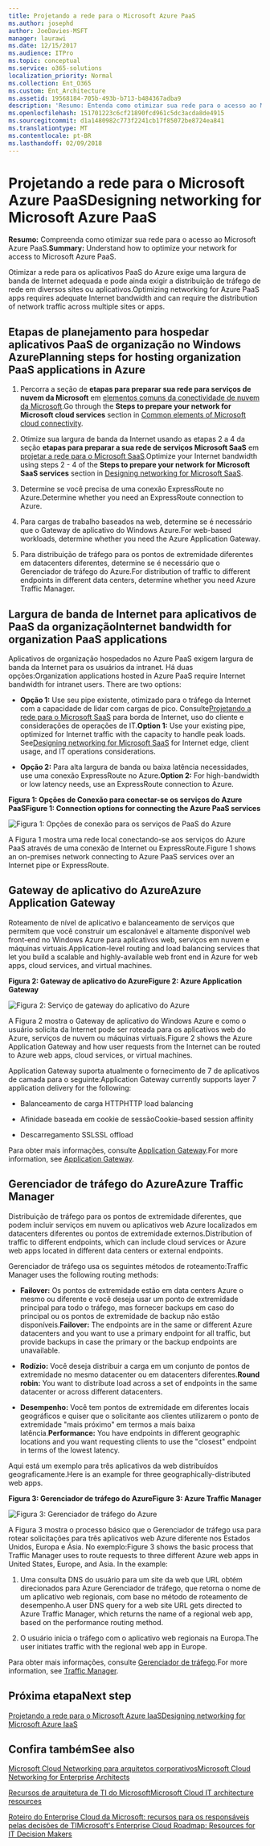```yaml
---
title: Projetando a rede para o Microsoft Azure PaaS
ms.author: josephd
author: JoeDavies-MSFT
manager: laurawi
ms.date: 12/15/2017
ms.audience: ITPro
ms.topic: conceptual
ms.service: o365-solutions
localization_priority: Normal
ms.collection: Ent_O365
ms.custom: Ent_Architecture
ms.assetid: 19568184-705b-493b-b713-b484367adba9
description: 'Resumo: Entenda como otimizar sua rede para o acesso ao Microsoft Azure PaaS.'
ms.openlocfilehash: 151701223c6cf21890fcd961c5dc3acda8de4915
ms.sourcegitcommit: d1a1480982c773f2241cb17f85072be8724ea841
ms.translationtype: MT
ms.contentlocale: pt-BR
ms.lasthandoff: 02/09/2018
---
```

# <a name="designing-networking-for-microsoft-azure-paas"></a><span data-ttu-id="e31d2-103">Projetando a rede para o Microsoft Azure PaaS</span><span class="sxs-lookup"><span data-stu-id="e31d2-103">Designing networking for Microsoft Azure PaaS</span></span>

 <span data-ttu-id="e31d2-104">**Resumo:** Compreenda como otimizar sua rede para o acesso ao Microsoft Azure PaaS.</span><span class="sxs-lookup"><span data-stu-id="e31d2-104">**Summary:** Understand how to optimize your network for access to Microsoft Azure PaaS.</span></span>
  
<span data-ttu-id="e31d2-105">Otimizar a rede para os aplicativos PaaS do Azure exige uma largura de banda de Internet adequada e pode ainda exigir a distribuição de tráfego de rede em diversos sites ou aplicativos.</span><span class="sxs-lookup"><span data-stu-id="e31d2-105">Optimizing networking for Azure PaaS apps requires adequate Internet bandwidth and can require the distribution of network traffic across multiple sites or apps.</span></span>
  
## <a name="planning-steps-for-hosting-organization-paas-applications-in-azure"></a><span data-ttu-id="e31d2-106">Etapas de planejamento para hospedar aplicativos PaaS de organização no Windows Azure</span><span class="sxs-lookup"><span data-stu-id="e31d2-106">Planning steps for hosting organization PaaS applications in Azure</span></span>

1. <span data-ttu-id="e31d2-107">Percorra a seção de **etapas para preparar sua rede para serviços de nuvem da Microsoft** em [elementos comuns da conectividade de nuvem da Microsoft](common-elements-of-microsoft-cloud-connectivity.md).</span><span class="sxs-lookup"><span data-stu-id="e31d2-107">Go through the **Steps to prepare your network for Microsoft cloud services** section in [Common elements of Microsoft cloud connectivity](common-elements-of-microsoft-cloud-connectivity.md).</span></span>
    
2. <span data-ttu-id="e31d2-108">Otimize sua largura de banda da Internet usando as etapas 2 a 4 da seção **etapas para preparar a sua rede de serviços Microsoft SaaS** em [projetar a rede para o Microsoft SaaS](designing-networking-for-microsoft-saas.md).</span><span class="sxs-lookup"><span data-stu-id="e31d2-108">Optimize your Internet bandwidth using steps 2 - 4 of the **Steps to prepare your network for Microsoft SaaS services** section in [Designing networking for Microsoft SaaS](designing-networking-for-microsoft-saas.md).</span></span>
    
3. <span data-ttu-id="e31d2-109">Determine se você precisa de uma conexão ExpressRoute no Azure.</span><span class="sxs-lookup"><span data-stu-id="e31d2-109">Determine whether you need an ExpressRoute connection to Azure.</span></span>
    
4. <span data-ttu-id="e31d2-110">Para cargas de trabalho baseados na web, determine se é necessário que o Gateway de aplicativo do Windows Azure.</span><span class="sxs-lookup"><span data-stu-id="e31d2-110">For web-based workloads, determine whether you need the Azure Application Gateway.</span></span>
    
5. <span data-ttu-id="e31d2-111">Para distribuição de tráfego para os pontos de extremidade diferentes em datacenters diferentes, determine se é necessário que o Gerenciador de tráfego do Azure.</span><span class="sxs-lookup"><span data-stu-id="e31d2-111">For distribution of traffic to different endpoints in different data centers, determine whether you need Azure Traffic Manager.</span></span>
    
## <a name="internet-bandwidth-for-organization-paas-applications"></a><span data-ttu-id="e31d2-112">Largura de banda de Internet para aplicativos de PaaS da organização</span><span class="sxs-lookup"><span data-stu-id="e31d2-112">Internet bandwidth for organization PaaS applications</span></span>

<span data-ttu-id="e31d2-p101">Aplicativos de organização hospedados no Azure PaaS exigem largura de banda da Internet para os usuários da intranet. Há duas opções:</span><span class="sxs-lookup"><span data-stu-id="e31d2-p101">Organization applications hosted in Azure PaaS require Internet bandwidth for intranet users. There are two options:</span></span>
  
- <span data-ttu-id="e31d2-p102">**Opção 1:** Use seu pipe existente, otimizado para o tráfego da Internet com a capacidade de lidar com cargas de pico. Consulte[Projetando a rede para o Microsoft SaaS](designing-networking-for-microsoft-saas.md) para borda de Internet, uso do cliente e considerações de operações de IT.</span><span class="sxs-lookup"><span data-stu-id="e31d2-p102">**Option 1:** Use your existing pipe, optimized for Internet traffic with the capacity to handle peak loads. See[Designing networking for Microsoft SaaS](designing-networking-for-microsoft-saas.md) for Internet edge, client usage, and IT operations considerations.</span></span>
    
- <span data-ttu-id="e31d2-117">**Opção 2:** Para alta largura de banda ou baixa latência necessidades, use uma conexão ExpressRoute no Azure.</span><span class="sxs-lookup"><span data-stu-id="e31d2-117">**Option 2:** For high-bandwidth or low latency needs, use an ExpressRoute connection to Azure.</span></span>
    
<span data-ttu-id="e31d2-118">**Figura 1: Opções de Conexão para conectar-se os serviços do Azure PaaS**</span><span class="sxs-lookup"><span data-stu-id="e31d2-118">**Figure 1: Connection options for connecting the Azure PaaS services**</span></span>

![Figura 1: Opções de conexão para os serviços de PaaS do Azure](images/Network_Poster/PaaS1.png)
  
<span data-ttu-id="e31d2-120">A Figura 1 mostra uma rede local conectando-se aos serviços do Azure PaaS através de uma conexão de Internet ou ExpressRoute.</span><span class="sxs-lookup"><span data-stu-id="e31d2-120">Figure 1 shows an on-premises network connecting to Azure PaaS services over an Internet pipe or ExpressRoute.</span></span>
  
## <a name="azure-application-gateway"></a><span data-ttu-id="e31d2-121">Gateway de aplicativo do Azure</span><span class="sxs-lookup"><span data-stu-id="e31d2-121">Azure Application Gateway</span></span>

<span data-ttu-id="e31d2-122">Roteamento de nível de aplicativo e balanceamento de serviços que permitem que você construir um escalonável e altamente disponível web front-end no Windows Azure para aplicativos web, serviços em nuvem e máquinas virtuais.</span><span class="sxs-lookup"><span data-stu-id="e31d2-122">Application-level routing and load balancing services that let you build a scalable and highly-available web front end in Azure for web apps, cloud services, and virtual machines.</span></span> 
  
<span data-ttu-id="e31d2-123">**Figura 2: Gateway de aplicativo do Azure**</span><span class="sxs-lookup"><span data-stu-id="e31d2-123">**Figure 2: Azure Application Gateway**</span></span>

![Figura 2: Serviço de gateway do aplicativo do Azure](images/Network_Poster/PaaS2.png)
  
<span data-ttu-id="e31d2-125">A Figura 2 mostra o Gateway de aplicativo do Windows Azure e como o usuário solicita da Internet pode ser roteada para os aplicativos web do Azure, serviços de nuvem ou máquinas virtuais.</span><span class="sxs-lookup"><span data-stu-id="e31d2-125">Figure 2 shows the Azure Application Gateway and how user requests from the Internet can be routed to Azure web apps, cloud services, or virtual machines.</span></span>
  
<span data-ttu-id="e31d2-126">Application Gateway suporta atualmente o fornecimento de 7 de aplicativos de camada para o seguinte:</span><span class="sxs-lookup"><span data-stu-id="e31d2-126">Application Gateway currently supports layer 7 application delivery for the following:</span></span>
  
- <span data-ttu-id="e31d2-127">Balanceamento de carga HTTP</span><span class="sxs-lookup"><span data-stu-id="e31d2-127">HTTP load balancing</span></span>
    
- <span data-ttu-id="e31d2-128">Afinidade baseada em cookie de sessão</span><span class="sxs-lookup"><span data-stu-id="e31d2-128">Cookie-based session affinity</span></span>
    
- <span data-ttu-id="e31d2-129">Descarregamento SSL</span><span class="sxs-lookup"><span data-stu-id="e31d2-129">SSL offload</span></span>
    
<span data-ttu-id="e31d2-130">Para obter mais informações, consulte [Application Gateway](https://docs.microsoft.com/azure/application-gateway/application-gateway-introduction).</span><span class="sxs-lookup"><span data-stu-id="e31d2-130">For more information, see [Application Gateway](https://docs.microsoft.com/azure/application-gateway/application-gateway-introduction).</span></span>
  
## <a name="azure-traffic-manager"></a><span data-ttu-id="e31d2-131">Gerenciador de tráfego do Azure</span><span class="sxs-lookup"><span data-stu-id="e31d2-131">Azure Traffic Manager</span></span>

<span data-ttu-id="e31d2-132">Distribuição de tráfego para os pontos de extremidade diferentes, que podem incluir serviços em nuvem ou aplicativos web Azure localizados em datacenters diferentes ou pontos de extremidade externos.</span><span class="sxs-lookup"><span data-stu-id="e31d2-132">Distribution of traffic to different endpoints, which can include cloud services or Azure web apps located in different data centers or external endpoints.</span></span>
  
<span data-ttu-id="e31d2-133">Gerenciador de tráfego usa os seguintes métodos de roteamento:</span><span class="sxs-lookup"><span data-stu-id="e31d2-133">Traffic Manager uses the following routing methods:</span></span>
  
- <span data-ttu-id="e31d2-134">**Failover:** Os pontos de extremidade estão em data centers Azure o mesmo ou diferente e você deseja usar um ponto de extremidade principal para todo o tráfego, mas fornecer backups em caso do principal ou os pontos de extremidade de backup não estão disponíveis.</span><span class="sxs-lookup"><span data-stu-id="e31d2-134">**Failover:** The endpoints are in the same or different Azure datacenters and you want to use a primary endpoint for all traffic, but provide backups in case the primary or the backup endpoints are unavailable.</span></span>
    
- <span data-ttu-id="e31d2-135">**Rodízio:** Você deseja distribuir a carga em um conjunto de pontos de extremidade no mesmo datacenter ou em datacenters diferentes.</span><span class="sxs-lookup"><span data-stu-id="e31d2-135">**Round robin:** You want to distribute load across a set of endpoints in the same datacenter or across different datacenters.</span></span>
    
- <span data-ttu-id="e31d2-136">**Desempenho:** Você tem pontos de extremidade em diferentes locais geográficos e quiser que o solicitante aos clientes utilizarem o ponto de extremidade "mais próximo" em termos a mais baixa latência.</span><span class="sxs-lookup"><span data-stu-id="e31d2-136">**Performance:** You have endpoints in different geographic locations and you want requesting clients to use the "closest" endpoint in terms of the lowest latency.</span></span>
    
<span data-ttu-id="e31d2-137">Aqui está um exemplo para três aplicativos da web distribuídos geograficamente.</span><span class="sxs-lookup"><span data-stu-id="e31d2-137">Here is an example for three geographically-distributed web apps.</span></span>
  
<span data-ttu-id="e31d2-138">**Figura 3: Gerenciador de tráfego do Azure**</span><span class="sxs-lookup"><span data-stu-id="e31d2-138">**Figure 3: Azure Traffic Manager**</span></span>

![Figura 3: Gerenciador de tráfego do Azure](images/Network_Poster/PaaS3.png)
  
<span data-ttu-id="e31d2-p103">A Figura 3 mostra o processo básico que o Gerenciador de tráfego usa para rotear solicitações para três aplicativos web Azure diferente nos Estados Unidos, Europa e Ásia. No exemplo:</span><span class="sxs-lookup"><span data-stu-id="e31d2-p103">Figure 3 shows the basic process that Traffic Manager uses to route requests to three different Azure web apps in United States, Europe, and Asia. In the example:</span></span>
  
1. <span data-ttu-id="e31d2-142">Uma consulta DNS do usuário para um site da web que URL obtém direcionados para Azure Gerenciador de tráfego, que retorna o nome de um aplicativo web regionais, com base no método de roteamento de desempenho.</span><span class="sxs-lookup"><span data-stu-id="e31d2-142">A user DNS query for a web site URL gets directed to Azure Traffic Manager, which returns the name of a regional web app, based on the performance routing method.</span></span>
    
2. <span data-ttu-id="e31d2-143">O usuário inicia o tráfego com o aplicativo web regionais na Europa.</span><span class="sxs-lookup"><span data-stu-id="e31d2-143">The user initiates traffic with the regional web app in Europe.</span></span>
    
<span data-ttu-id="e31d2-144">Para obter mais informações, consulte [Gerenciador de tráfego](https://docs.microsoft.com/azure/traffic-manager/traffic-manager-overview).</span><span class="sxs-lookup"><span data-stu-id="e31d2-144">For more information, see [Traffic Manager](https://docs.microsoft.com/azure/traffic-manager/traffic-manager-overview).</span></span>

## <a name="next-step"></a><span data-ttu-id="e31d2-145">Próxima etapa</span><span class="sxs-lookup"><span data-stu-id="e31d2-145">Next step</span></span>

[<span data-ttu-id="e31d2-146">Projetando a rede para o Microsoft Azure IaaS</span><span class="sxs-lookup"><span data-stu-id="e31d2-146">Designing networking for Microsoft Azure IaaS</span></span>](designing-networking-for-microsoft-azure-iaas.md)
 
## <a name="see-also"></a><span data-ttu-id="e31d2-147">Confira também</span><span class="sxs-lookup"><span data-stu-id="e31d2-147">See also</span></span>

[<span data-ttu-id="e31d2-148">Microsoft Cloud Networking para arquitetos corporativos</span><span class="sxs-lookup"><span data-stu-id="e31d2-148">Microsoft Cloud Networking for Enterprise Architects</span></span>](microsoft-cloud-networking-for-enterprise-architects.md)
  
[<span data-ttu-id="e31d2-149">Recursos de arquitetura de TI do Microsoft</span><span class="sxs-lookup"><span data-stu-id="e31d2-149">Microsoft Cloud IT architecture resources</span></span>](microsoft-cloud-it-architecture-resources.md)

[<span data-ttu-id="e31d2-150">Roteiro do Enterprise Cloud da Microsoft: recursos para os responsáveis pelas decisões de TI</span><span class="sxs-lookup"><span data-stu-id="e31d2-150">Microsoft's Enterprise Cloud Roadmap: Resources for IT Decision Makers</span></span>](https://sway.com/FJ2xsyWtkJc2taRD)



